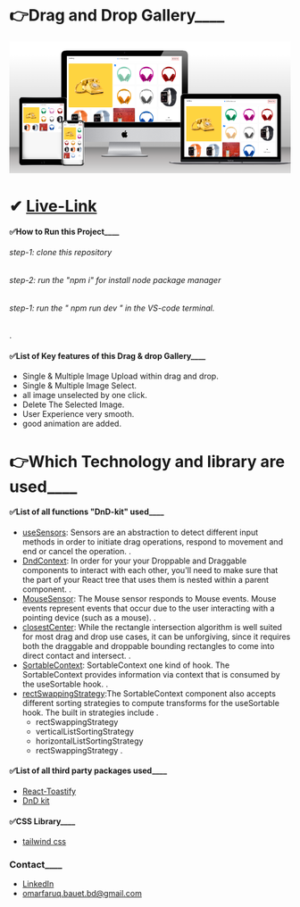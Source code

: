# 👉Drag and Drop Gallery\_\_\_\_

<img src="./public/assets/gallery.png" width="1024">

# ✔ [Live-Link](https://dn-d-gallery-4zyl.vercel.app/)

#### ✅How to Run this Project\_\_\_\_

###### step-1: clone this repository

###### step-2: run the "npm i" for install node package manager

###### step-1: run the " npm run dev " in the VS-code terminal.

.

#### ✅List of Key features of this Drag & drop Gallery\_\_\_\_

- Single & Multiple Image Upload within drag and drop.
- Single & Multiple Image Select.
- all image unselected by one click.
- Delete The Selected Image.
- User Experience very smooth.
- good animation are added.

# 👉Which Technology and library are used\_\_\_\_

#### ✅List of all functions "DnD-kit" used\_\_\_\_

- [useSensors](https://docs.dndkit.com/api-documentation/sensors#usesensors): Sensors are an abstraction to detect different input methods in order to initiate drag operations, respond to movement and end or cancel the operation.
  .
- [DndContext](https://docs.dndkit.com/api-documentation/context-provider): In order for your your Droppable and Draggable components to interact with each other, you'll need to make sure that the part of your React tree that uses them is nested within a parent <DndContext> component.
  .
- [MouseSensor](https://docs.dndkit.com/api-documentation/sensors/mouse): The Mouse sensor responds to Mouse events. Mouse events represent events that occur due to the user interacting with a pointing device (such as a mouse).
  .
- [closestCenter](https://docs.dndkit.com/api-documentation/context-provider/collision-detection-algorithms#closest-center): While the rectangle intersection algorithm is well suited for most drag and drop use cases, it can be unforgiving, since it requires both the draggable and droppable bounding rectangles to come into direct contact and intersect.
  .
- [SortableContext](https://docs.dndkit.com/presets/sortable/sortable-context): SortableContext one kind of hook. The SortableContext provides information via context that is consumed by the useSortable hook.
  .
- [rectSwappingStrategy](https://docs.dndkit.com/presets/sortable/sortable-context#strategy):The SortableContext component also accepts different sorting strategies to compute transforms for the useSortable hook. The built in strategies include
  .
  - rectSwappingStrategy
  - verticalListSortingStrategy
  - horizontalListSortingStrategy
  - rectSwappingStrategy
    .

#### ✅List of all third party packages used\_\_\_\_

- [React-Toastify](https://fkhadra.github.io/react-toastify/introduction/)
- [DnD kit](https://docs.dndkit.com/)

#### ✅CSS Library\_\_\_\_

- [tailwind css](https://tailwindcss.com/)

### Contact\_\_\_\_

- [LinkedIn](https://www.linkedin.com/in/md-omar-faruq-7458b819a/)
- omarfaruq.bauet.bd@gmail.com
